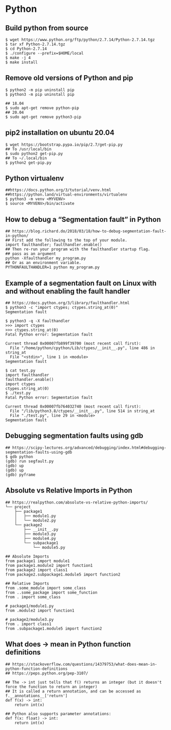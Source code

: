 Python
======

## Build python from source

    $ wget https://www.python.org/ftp/python/2.7.14/Python-2.7.14.tgz
    $ tar xf Python-2.7.14.tgz
    $ cd Python-2.7.14
    $ ./configure --prefix=$HOME/local
    $ make -j 4
    $ make install

## Remove old versions of Python and pip

    $ python2 -m pip uninstall pip
    $ python3 -m pip uninstall pip

    ## 18.04
    $ sudo apt-get remove python-pip
    ## 20.04
    $ sudo apt-get remove python3-pip

## pip2 installation on ubuntu 20.04

    $ wget https://bootstrap.pypa.io/pip/2.7/get-pip.py
    ## To /usr/local/bin
    $ sudo python2 get-pip.py
    ## To ~/.local/bin
    $ python2 get-pip.py

## Python virtualenv

    ##https://docs.python.org/3/tutorial/venv.html
    ##https://python.land/virtual-environments/virtualenv
    $ python3 -m venv <MYVENV>
    $ source <MYVENV>/bin/activate

## How to debug a “Segmentation fault” in Python

    ## https://blog.richard.do/2018/03/18/how-to-debug-segmentation-fault-in-python/
    ## First add the following to the top of your module.
    import faulthandler; faulthandler.enable()
    ## Then re-run your program with the faulthandler startup flag.
    ## pass as an argument
    python -Xfaulthandler my_program.py
    ## Or as an environment variable.
    PYTHONFAULTHANDLER=1 python my_program.py

## Example of a segmentation fault on Linux with and without enabling the fault handler

    ## https://docs.python.org/3/library/faulthandler.html
    $ python3 -c "import ctypes; ctypes.string_at(0)"
    Segmentation fault

    $ python3 -q -X faulthandler
    >>> import ctypes
    >>> ctypes.string_at(0)
    Fatal Python error: Segmentation fault

    Current thread 0x00007fb899f39700 (most recent call first):
      File "/home/python/cpython/Lib/ctypes/__init__.py", line 486 in string_at
      File "<stdin>", line 1 in <module>
    Segmentation fault

    $ cat test.py
    import faulthandler
    faulthandler.enable()
    import ctypes
    ctypes.string_at(0)
    $ ./test.py
    Fatal Python error: Segmentation fault

    Current thread 0x00007fb764032740 (most recent call first):
      File "/lib/python3.8/ctypes/__init__.py", line 514 in string_at
      File "./test.py", line 29 in <module>
    Segmentation fault

## Debugging segmentation faults using gdb

    ## https://scipy-lectures.org/advanced/debugging/index.html#debugging-segmentation-faults-using-gdb
    $ gdb python
    (gdb) run segfault.py
    (gdb) up
    (gdb) up
    (gdb) pyframe

## Absolute vs Relative Imports in Python

    ## https://realpython.com/absolute-vs-relative-python-imports/
    └── project
        ├── package1
        │   ├── module1.py
        │   └── module2.py
        └── package2
            ├── __init__.py
            ├── module3.py
            ├── module4.py
            └── subpackage1
                └── module5.py

    ## Absolute Imports
    from package1 import module1
    from package1.module2 import function1
    from package2 import class1
    from package2.subpackage1.module5 import function2

    ## Relative Imports
    from .some_module import some_class
    from ..some_package import some_function
    from . import some_class

    # package1/module1.py
    from .module2 import function1

    # package2/module3.py
    from . import class1
    from .subpackage1.module5 import function2

## What does -> mean in Python function definitions

    ## https://stackoverflow.com/questions/14379753/what-does-mean-in-python-function-definitions
    ## https://peps.python.org/pep-3107/

    ## The -> int just tells that f() returns an integer (but it doesn't force the function to return an integer)
    ## It is called a return annotation, and can be accessed as f.__annotations__['return']
    def f(x) -> int:
        return int(x)

    ## Python also supports parameter annotations:
    def f(x: float) -> int:
        return int(x)
